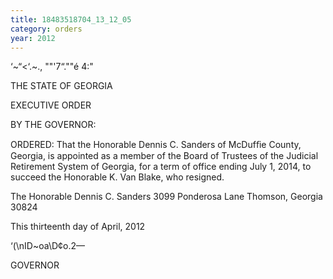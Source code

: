 ```yaml
---
title: 18483518704_13_12_05
category: orders
year: 2012
---
```

 

‘~“<‘.~., ""'7“.""é 4:"

THE STATE OF GEORGIA

EXECUTIVE ORDER

BY THE GOVERNOR:

ORDERED: That the Honorable Dennis C. Sanders of McDufﬁe County,
Georgia, is appointed as a member of the Board of Trustees of the
Judicial Retirement System of Georgia, for a term of office ending
July 1, 2014, to succeed the Honorable K. Van Blake, who
resigned.

The Honorable Dennis C. Sanders
3099 Ponderosa Lane
Thomson, Georgia 30824

This thirteenth day of April, 2012

‘(\nID~oa\D¢o.2—

GOVERNOR

